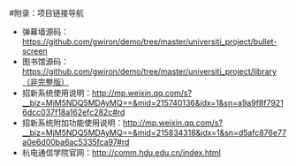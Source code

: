 #附录：项目链接导航
* 弹幕墙源码：https://github.com/gwiron/demo/tree/master/universiti_project/bullet-screen
* 图书馆源码：https://github.com/gwiron/demo/tree/master/universiti_project/library（非完整版）
* 招新系统使用说明：http://mp.weixin.qq.com/s?__biz=MjM5NDQ5MDAyMQ==&mid=215740136&idx=1&sn=a9a9f8f79216dcc037f18a162efc282c#rd
* 招新系统附加功能使用说明：http://mp.weixin.qq.com/s?__biz=MjM5NDQ5MDAyMQ==&mid=215834318&idx=1&sn=d5afc876e77a0e6d00ba6ac5335fca97#rd
* 杭电通信学院官网：http://comm.hdu.edu.cn/index.html